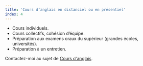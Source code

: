 ```yaml
---
title: 'Cours d’anglais en distanciel ou en présentiel'
index: 4
---
```


- Cours individuels.
- Cours collectifs, cohésion d’équipe.
- Préparation aux examens oraux du supérieur (grandes écoles, universités).
- Préparation à un entretien.

Contactez-moi au sujet de [Cours d'anglais](mailto:info@glyneltconsultant.fr?subject=Cours&body=Tapez%20%0Avotre%20message%20ici%0A).
